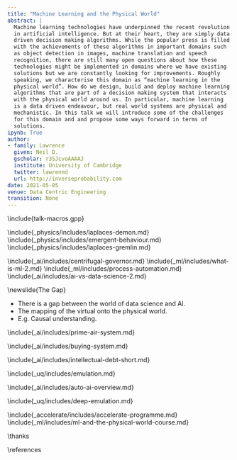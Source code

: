 ```yaml
---
title: "Machine Learning and the Physical World"
abstract: |
  Machine learning technologies have underpinned the recent revolution
  in artificial intelligence. But at their heart, they are simply data
  driven decision making algorithms. While the popular press is filled
  with the achievements of these algorithms in important domains such
  as object detection in images, machine translation and speech
  recognition, there are still many open questions about how these
  technologies might be implemented in domains where we have existing
  solutions but we are constantly looking for improvements. Roughly
  speaking, we characterise this domain as “machine learning in the
  physical world”. How do we design, build and deploy machine learning
  algorithms that are part of a decision making system that interacts
  with the physical world around us. In particular, machine learning
  is a data driven endeavour, but real world systems are physical and
  mechanistic. In this talk we will introduce some of the challenges
  for this domain and and propose some ways forward in terms of
  solutions.
ipynb: True
author:
- family: Lawrence
  given: Neil D.
  gscholar: r3SJcvoAAAAJ
  institute: University of Cambridge
  twitter: lawrennd
  url: http://inverseprobability.com
date: 2021-05-05
venue: Data Centric Engineering
transition: None
---
```


\include{talk-macros.gpp}

\include{_physics/includes/laplaces-demon.md}
\include{_physics/includes/emergent-behaviour.md}
\include{_physics/includes/laplaces-gremlin.md}

\include{_ai/includes/centrifugal-governor.md}
\include{_ml/includes/what-is-ml-2.md}
\include{_ml/includes/process-automation.md}
\include{_ai/includes/ai-vs-data-science-2.md}

\newslide{The Gap}

* There is a gap between the world of data science and AI.
* The mapping of the virtual onto the physical world.
* E.g. Causal understanding. 

\include{_ai/includes/prime-air-system.md}


\include{_ai/includes/buying-system.md}

\include{_ai/includes/intellectual-debt-short.md}

\include{_uq/includes/emulation.md}

\include{_ai/includes/auto-ai-overview.md}

\include{_uq/includes/deep-emulation.md}

\include{_accelerate/includes/accelerate-programme.md}
\include{_ml/includes/ml-and-the-physical-world-course.md}



\thanks

\references







